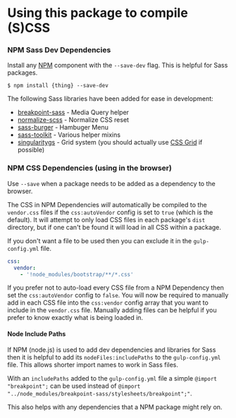 # Using this package to compile (S)CSS

### NPM Sass Dev Dependencies

Install any [NPM](https://www.npmjs.com/) component with the `--save-dev` flag. This is helpful for Sass packages.

    $ npm install {thing} --save-dev
    
The following Sass libraries have been added for ease in development:

* [breakpoint-sass](http://breakpoint-sass.com/) - Media Query helper
* [normalize-scss](https://github.com/JohnAlbin/normalize-scss) - Normalize CSS reset
* [sass-burger](http://joren.co/sass-burger/) - Hambuger Menu
* [sass-toolkit](https://github.com/at-import/toolkit) - Various helper mixins
* [singularitygs](https://github.com/at-import/Singularity) - Grid system (you should actually use [CSS Grid](https://css-tricks.com/snippets/css/complete-guide-grid/) if possible)


### NPM CSS Dependencies (using in the browser)

Use `--save` when a package needs to be added as a dependency to the browser.

The CSS in NPM Dependencies *will* automatically be compiled to the `vendor.css` files if the `css:autoVendor` config is set to `true` (which is the default). It will attempt to only load CSS files in each package's `dist` directory, but if one can't be found it will load in all CSS within a package.

If you don't want a file to be used then you can exclude it in the `gulp-config.yml` file.

```yaml
css:
  vendor:
    - '!node_modules/bootstrap/**/*.css'
```

If you prefer not to auto-load every CSS file from a NPM Dependency then set the `css:autoVendor` config to `false`. You will now be required to manually add in each CSS file into the `css:vendor` config array that you want to include in the `vendor.css` file. Manually adding files can be helpful if you prefer to know exactly what is being loaded in.


#### Node Include Paths

If NPM (node.js) is used to add dev dependencies and libraries for Sass then it is helpful to add its `nodeFiles:includePaths` to the `gulp-config.yml` file. This allows shorter import names to work in Sass files.

With an `includePaths` added to the `gulp-config.yml` file a simple `@import "breakpoint";` can be used instead of `@import "../node_modules/breakpoint-sass/stylesheets/breakpoint";"`.

This also helps with any dependencies that a NPM package might rely on.
